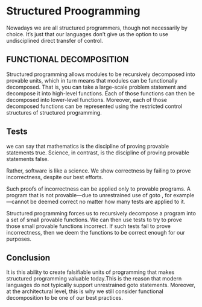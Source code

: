 # Structured Proogramming

Nowadays we are all structured programmers, though not necessarily by choice. It’s just that our
languages don’t give us the option to use undisciplined direct transfer of control.

## FUNCTIONAL DECOMPOSITION

Structured programming allows modules to be recursively decomposed into provable units, which in
turn means that modules can be functionally decomposed. That is, you can take a large-scale problem
statement and decompose it into high-level functions. Each of those functions can then be decomposed
into lower-level functions. Moreover, each of those decomposed functions can be
represented using the restricted control structures of structured programming.

## Tests

we can say that mathematics is the discipline of proving provable statements true.
Science, in contrast, is the discipline of proving provable statements false.

Rather, software is like a science. We
show correctness by failing to prove incorrectness, despite our best efforts.

Such proofs of incorrectness can be applied only to provable programs. A program that is not
provable—due to unrestrained use of goto , for example—cannot be deemed correct no matter how
many tests are applied to it.

Structured programming forces us to recursively decompose a program into a set of small provable
functions. We can then use tests to try to prove those small provable functions incorrect. If such tests
fail to prove incorrectness, then we deem the functions to be correct enough for our purposes.

## Conclusion

It is this ability to create falsifiable units of programming that makes structured programming valuable
today.This is the reason that modern languages do not typically support unrestrained goto statements.
Moreover, at the architectural level, this is why we still consider functional decomposition to be one
of our best practices.